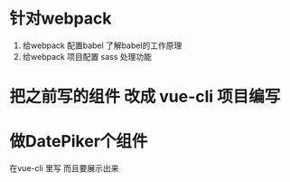 # 针对webpack

1. 给webpack 配置babel 了解babel的工作原理
2. 给webpack 项目配置 sass 处理功能


# 把之前写的组件 改成 vue-cli 项目编写

# 做DatePiker个组件

在vue-cli 里写 而且要展示出来

